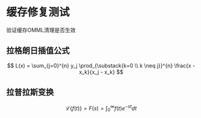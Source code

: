 # 缓存修复测试

验证缓存OMML清理是否生效

## 拉格朗日插值公式
$$
L(x) = \sum_{j=0}^{n} y_j \prod_{\substack{k=0 \\ k \neq j}}^{n} \frac{x - x_k}{x_j - x_k}
$$

## 拉普拉斯变换
$$
\mathcal{L}\{f(t)\} = F(s) = \int_0^{\infty} f(t) e^{-st} dt
$$

